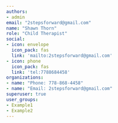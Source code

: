 ```yaml
---
authors:
- admin
email: "2stepsforward@gmail.com"
name: "Shawn Thorn"
role: "Child Therapist"
social:
- icon: envelope
  icon_pack: fas
  link: 'mailto:2stepsforward@gmail.com'
- icon: phone
  icon_pack: fas
  link: 'tel:7788684458'
organizations:
- name: "Phone: 778-868-4458"
- name: "Email: 2stepsforward@gmail.com"
superuser: true
user_groups:
- Example1
- Example2
---
```

